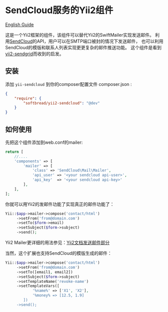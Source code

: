 SendCloud服务的Yii2组件
=========================
[English Guide](README.md)

这是一个Yii2框架的组件，该组件可以替代Yii2的SwiftMailer实现发送邮件。
利用[SendCloud](https://sendcloud.net/)的API，用户可以在SMTP端口被封的情况下发送邮件，
也可以利用SendCloud的模版和联系人列表实现更更复杂的邮件推送功能。
这个组件是看到[yii2-sendgrid](https://github.com/pgaultier/yii2-sendgrid)而收到的启发。

安装
------------

添加 ``yii-sendcloud`` 到你的composer配置文件 composer.json :

``` json
{
    "require": {
        "softbread/yii2-sendcloud": "@dev"
    }
}
```

如何使用
------------

先把这个组件添加到web.conf的mailer:

``` php
return [
    //....
    'components' => [
        'mailer' => [
            'class' => 'SendCloud\Mail\Mailer',
            'api_user' => '<your sendcloud api-user>',
            'api_key'  => '<your sendcloud api-key>'
        ],
    ],
];
```

你就可以用Yii2的发邮件功能了实现真正的邮件功能了：

``` php
Yii::$app->mailer->compose('contact/html')
     ->setFrom('from@domain.com')
     ->setTo($form->email)
     ->setSubject($form->subject)
     ->send();
```

Yii2 Mailer更详细的用法参见：[Yii2文档发送邮件部分](http://www.yiiframework.com/doc-2.0/guide-tutorial-mailing.html)

当然，这个扩展也支持SendCloud的模版生成的邮件：

``` php
Yii::$app->mailer->compose('contact/html')
     ->setFrom('from@domain.com')
     ->setTo([email1, email2])
     ->setSubject($form->subject)
     ->setTemplateName('revoke-name')
     ->setTemplateVars([
            '%name%' => ['X1', 'X2'],
            '%money% => [12.5, 1.9]
        ])
     ->send();
```
